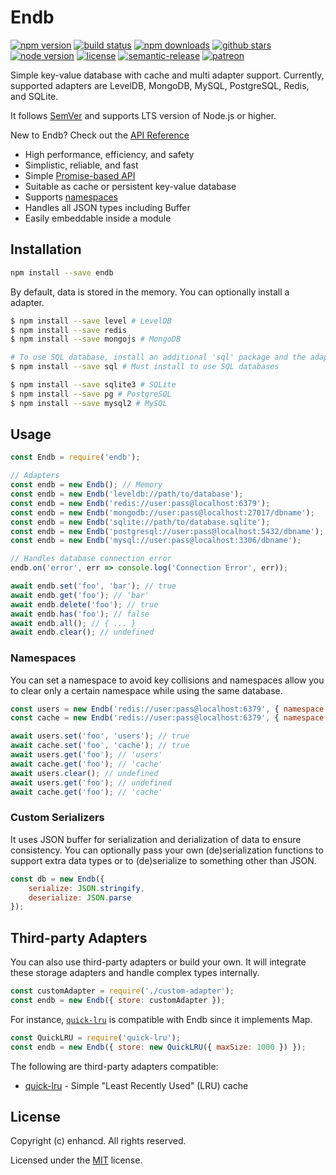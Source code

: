 # Endb

[![npm version](https://badgen.net/npm/v/endb)](https://www.npmjs.com/package/endb)
[![build status](https://travis-ci.org/enhancd/endb.svg?branch=master)](https://travis-ci.org/enhancd/endb)
[![npm downloads](https://badgen.net/npm/dt/endb)](https://www.npmjs.com/package/endb)
[![github stars](https://badgen.net/github/stars/enhancd/endb)](https://github.com/enhancd/endb)
[![node version](https://badgen.net/npm/node/endb)](https://www.npmjs.com/package/endb)
[![license](https://badgen.net/github/license/enhancd/endb)](https://github.com/enhancd/endb/blob/master/LICENSE)
[![semantic-release](https://img.shields.io/badge/%20%20%F0%9F%93%A6%F0%9F%9A%80-semantic--release-e10079.svg)](https://github.com/semantic-release/semantic-release)
[![patreon](https://img.shields.io/badge/donate-patreon-F96854.svg)](https://www.patreon.com/endb)

Simple key-value database with cache and multi adapter support.
Currently, supported adapters are LevelDB, MongoDB, MySQL, PostgreSQL, Redis, and SQLite.

It follows [SemVer](http://semver.org/) and supports LTS version of Node.js or higher.

New to Endb? Check out the [API Reference](https://endb.js.org)
* High performance, efficiency, and safety
* Simplistic, reliable, and fast
* Simple [Promise-based API](#Usage)
* Suitable as cache or persistent key-value database
* Supports [namespaces](#Namespaces)
* Handles all JSON types including Buffer
* Easily embeddable inside a module

## Installation
```bash
npm install --save endb
```
By default, data is stored in the memory. You can optionally install a adapter.
```bash
$ npm install --save level # LevelDB
$ npm install --save redis
$ npm install --save mongojs # MongoDB

# To use SQL database, install an additional 'sql' package and the adapter
$ npm install --save sql # Must install to use SQL databases

$ npm install --save sqlite3 # SQLite
$ npm install --save pg # PostgreSQL
$ npm install --save mysql2 # MySQL
```

## Usage
```js
const Endb = require('endb');

// Adapters
const endb = new Endb(); // Memory
const endb = new Endb('leveldb://path/to/database');
const endb = new Endb('redis://user:pass@localhost:6379');
const endb = new Endb('mongodb://user:pass@localhost:27017/dbname');
const endb = new Endb('sqlite://path/to/database.sqlite');
const endb = new Endb('postgresql://user:pass@localhost:5432/dbname');
const endb = new Endb('mysql://user:pass@localhost:3306/dbname');

// Handles database connection error
endb.on('error', err => console.log('Connection Error', err));

await endb.set('foo', 'bar'); // true
await endb.get('foo'); // 'bar'
await endb.delete('foo'); // true
await endb.has('foo'); // false
await endb.all(); // { ... }
await endb.clear(); // undefined
```

### Namespaces
You can set a namespace to avoid key collisions and namespaces allow you to clear only a certain namespace while using the same database.
```js
const users = new Endb('redis://user:pass@localhost:6379', { namespace: 'users' });
const cache = new Endb('redis://user:pass@localhost:6379', { namespace: 'cache' });

await users.set('foo', 'users'); // true
await cache.set('foo', 'cache'); // true
await users.get('foo'); // 'users'
await cache.get('foo'); // 'cache'
await users.clear(); // undefined
await users.get('foo'); // undefined
await cache.get('foo'); // 'cache'
```

### Custom Serializers
It uses JSON buffer for serialization and derialization of data to ensure consistency.
You can optionally pass your own (de)serialization functions to support extra data types or to (de)serialize to something other than JSON.
```js
const db = new Endb({
    serialize: JSON.stringify,
    deserialize: JSON.parse
});
```

## Third-party Adapters
You can also use third-party adapters or build your own.
It will integrate these storage adapters and handle complex types internally.
```js
const customAdapter = require('./custom-adapter');
const endb = new Endb({ store: customAdapter });
```
For instance, [`quick-lru`](https://github.com/sindresorhus/quick-lru) is compatible with Endb since it implements Map.
```js
const QuickLRU = require('quick-lru');
const endb = new Endb({ store: new QuickLRU({ maxSize: 1000 }) });
```
The following are third-party adapters compatible:
* [quick-lru](https://github.com/sindresorhus/quick-lru) - Simple "Least Recently Used" (LRU) cache

## License
Copyright (c) enhancd. All rights reserved.

Licensed under the [MIT](https://github.com/enhancd/endb/blob/master/LICENSE) license.